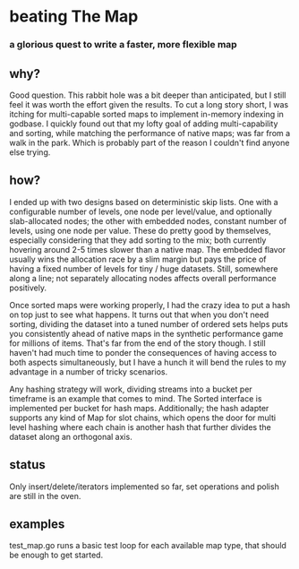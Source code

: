 # beating The Map
### a glorious quest to write a faster, more flexible map

## why?
Good question. This rabbit hole was a bit deeper than anticipated, but I still feel it was worth the effort given the results. To cut a long story short, I was itching for multi-capable sorted maps to implement in-memory indexing in godbase. I quickly found out that my lofty goal of adding multi-capability and sorting, while matching the performance of native maps; was far from a walk in the park. Which is probably part of the reason I couldn't find anyone else trying.

## how?
I ended up with two designs based on deterministic skip lists. One with a configurable number of levels, one node per level/value, and optionally slab-allocated nodes; the other with embedded nodes, constant number of levels, using one node per value. These do pretty good by themselves, especially considering that they add sorting to the mix; both currently hovering around 2-5 times slower than a native map. The embedded flavor usually wins the allocation race by a slim margin but pays the price of having a fixed number of levels for tiny / huge datasets. Still, somewhere along a line; not separately allocating nodes affects overall performance positively.

Once sorted maps were working properly, I had the crazy idea to put a hash on top just to see what happens. It turns out that when you don't need sorting, dividing the dataset into a tuned number of ordered sets helps puts you consistently ahead of native maps in the synthetic performance game for millions of items. That's far from the end of the story though. I still haven't had much time to ponder the consequences of having access to both aspects simultaneously, but I have a hunch it will bend the rules to my advantage in a number of tricky scenarios.

Any hashing strategy will work, dividing streams into a bucket per timeframe is an example that comes to mind. The Sorted interface is implemented per bucket for hash maps. Additionally; the hash adapter supports any kind of Map for slot chains, which opens the door for multi level hashing where each chain is another hash that further divides the dataset along an orthogonal axis.

## status
Only insert/delete/iterators implemented so far, set operations and polish are still in the oven.

## examples
test_map.go runs a basic test loop for each available map type, that should be enough to get started.